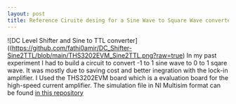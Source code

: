```yaml
---
layout: post
title: Reference Ciruite desing for a Sine Wave to Square Wave converter and DC Level Shitfter
---
```


![DC Level Shifter and Sine to TTL converter]((https://github.com/fathi0amir/DC_Shifter-Sine2TTL/blob/main/THS3202EVM_Sine2TTL.png?raw=true)
In my past experiment I had to build a circuit to convert -1 to 1 sine wave to 0 to 1 sqare wave. It 
was mostly due to saving cost and better inegration with the lock-in amplifier. I Used the THS3202EVM 
board which is a evaluation board for the high-speed current amplifier. The simulation file in NI Multisim 
format can be found [in this repository](https://github.com/fathi0amir/DC_Shifter-Sine2TTL)
